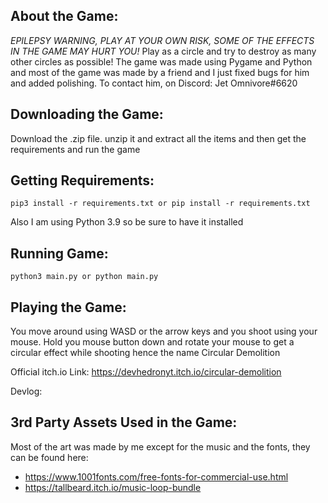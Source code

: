 ## About the Game:
*EPILEPSY WARNING, PLAY AT YOUR OWN RISK, SOME OF THE EFFECTS IN THE GAME MAY HURT YOU!* Play as a circle and try to destroy as many other circles as possible! The game was made using Pygame and Python and most of the game was made by a friend and I just fixed bugs for him and added polishing. To contact him, on Discord: Jet Omnivore#6620 

## Downloading the Game:
Download the .zip file. unzip it and extract all the items and then get the requirements and run the game

## Getting Requirements:

```
pip3 install -r requirements.txt or pip install -r requirements.txt
```

Also I am using Python 3.9 so be sure to have it installed

## Running Game:

```
python3 main.py or python main.py
```

## Playing the Game:

You move around using WASD or the arrow keys and you shoot using your mouse. Hold you mouse button down and rotate your mouse to get a circular effect while shooting hence the name Circular Demolition

Official itch.io Link: https://devhedronyt.itch.io/circular-demolition

Devlog:


## 3rd Party Assets Used in the Game:

Most of the art was made by me except for the music and the fonts, they can be found here:

- https://www.1001fonts.com/free-fonts-for-commercial-use.html
- https://tallbeard.itch.io/music-loop-bundle

